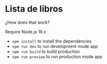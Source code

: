 # Lista de libros

¿How does that work?

Require Node.js 18.x

* `npm install` to install the dependencies
* `npm run dev` to run development mode app
* `npm run build` to build production
* `npm run preview` to run production mode app
